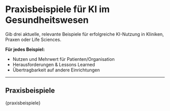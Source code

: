 <!-- praxisbeispiele.md -->
# Praxisbeispiele für KI im Gesundheitswesen

Gib drei aktuelle, relevante Beispiele für erfolgreiche KI-Nutzung in Kliniken, Praxen oder Life Sciences.

**Für jedes Beispiel:**
- Nutzen und Mehrwert für Patienten/Organisation
- Herausforderungen & Lessons Learned
- Übertragbarkeit auf andere Einrichtungen

---

## Praxisbeispiele

{praxisbeispiele}